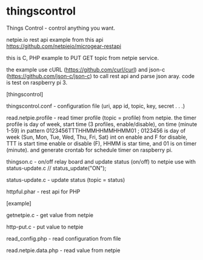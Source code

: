 # thingscontrol
Things Control - control anything you want.

netpie.io rest api example
from this api https://github.com/netpieio/microgear-restapi

this is C, PHP example to PUT GET topic from netpie service.

the example use cURL (https://github.com/curl/curl) and json-c (https://github.com/json-c/json-c) to call rest api and parse json aray. code is test on raspberry pi 3.

[thingscontrol]

thingscontrol.conf - configuration file (uri, app id, topic, key, secret . . .)

read.netpie.profile - read timer profile (topic = profile) from netpie. the timer profile is day of week, start time (3 profiles, enable/disable), on time (minute 1-59) in pattern 0123456TTTHHMMHHMMHHMM01 ; 0123456 is day of week (Sun, Mon, Tue, Wed, Thu, Fri, Sat) int on enable and F for disable, TTT is start time enable or disable (F), HHMM is star time, and 01 is on timer (minute). and generate crontab for schedule timer on raspberry pi.

thingson.c - on/off relay board and update status (on/off) to netpie use with status-update.c // status_update("ON");

status-update.c - update status (topic = status)

httpful.phar - rest api for PHP


[example]

getnetpie.c - get value from netpie

http-put.c - put value to netpie

read_config.php - read configuration from file

read.netpie.data.php - read value from netpie
